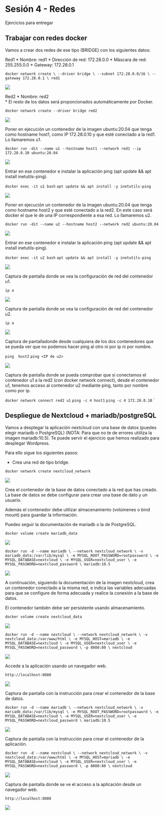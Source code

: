 # Sesión 4 - Redes

Ejercicios para entregar

## Trabajar con redes docker

Vamos a crear dos redes de ese tipo (BRIDGE) con los siguientes datos:

Red1
    * Nombre: red1
    * Dirección de red: 172.28.0.0
    * Máscara de red: 255.255.0.0
    * Gateway: 172.28.0.1

`docker network create \
  --driver bridge \
  --subnet 172.28.0.0/16 \
  --gateway 172.28.0.1 \
  red1`

![](/Images/img.png)

Red2
    * Nombre: red2    
    * El resto de los datos será proporcionados automáticamente por Docker.

`docker network create --driver bridge red2`

![](/Images/img.png)

Poner en ejecución un contenedor de la imagen ubuntu:20.04 que tenga como hostname host1, como IP 172.28.0.10 y que esté conectado a la red1. Lo llamaremos u1.

`docker run -dit --name u1 --hostname host1 --network red1 --ip 172.28.0.10 ubuntu:20.04`

![](/Images/img.png)

Entrar en ese contenedor e instalar la aplicación ping (apt update && apt install inetutils-ping).

`docker exec -it u1 bash`
`apt update && apt install -y inetutils-ping`

![](/Images/img.png)
    
Poner en ejecución un contenedor de la imagen ubuntu:20.04 que tenga como hostname host2 y que esté conectado a la red2. En este caso será docker el que le de una IP correspondiente a esa red. Lo llamaremos u2.

`docker run -dit --name u2 --hostname host2 --network red2 ubuntu:20.04`

![](/Images/img.png)
    
Entrar en ese contenedor e instalar la aplicación ping (apt update && apt install inetutils-ping).

`docker exec -it u2 bash`
`apt update && apt install -y inetutils-ping`

![](/Images/img.png)


Captura de pantalla donde se vea la configuración de red del contenedor u1.

`ip a`

![](/Images/img.png)

Captura de pantalla donde se vea la configuración de red del contenedor u2.

`ip a`

![](/Images/img.png)

Captura de pantalladonde desde cualquiera de los dos contenedores que se pueda ver que no podemos hacer ping al otro ni por ip ni por nombre.

`ping  host2`
`ping <IP de u2>`

![](/Images/img.png)

Captura de pantalla donde se pueda comprobar que si conectamos el contenedor u1 a la red2 (con docker network connect), desde el contenedor u1, tenemos acceso al contenedor u2 mediante ping, tanto por nombre como por ip.

`docker network connect red2 u1`
`ping -c 4 host1`
`ping -c 4 172.28.0.10`
`


## Despliegue de Nextcloud + mariadb/postgreSQL

Vamos a desplegar la aplicación nextcloud con una base de datos (puedes elegir mariadb o PostgreSQL) (NOTA: Para que no te de errores utiiliza la imagen mariadb:10.5). Te puede servir el ejercicio que hemos realizado para desplegar Wordpress. 

Para ello sigue los siguientes pasos:

- Crea una red de tipo bridge.

`docker network create nextcloud_network`

![](/Images/img.png)

Crea el contenedor de la base de datos conectado a la red que has creado. La base de datos se debe configurar para crear una base de dato y un usuario. 

Además el contenedor debe utilizar almacenamiento (volúmenes o bind mount) para guardar la información. 

Puedes seguir la documentación de mariadb o la de PostgreSQL.

`docker volume create mariadb_data`

![](/Images/img.png)

`docker run -d --name mariadb \
  --network nextcloud_network \
  -v mariadb_data:/var/lib/mysql \
  -e MYSQL_ROOT_PASSWORD=rootpassword \
  -e MYSQL_DATABASE=nextcloud \
  -e MYSQL_USER=nextcloud_user \
  -e MYSQL_PASSWORD=nextcloud_password \
  mariadb:10.5`

![](/Images/img.png)

A continuación, siguiendo la documentación de la imagen nextcloud, crea un contenedor conectado a la misma red, e indica las variables adecuadas para que se configure de forma adecuada y realice la conexión a la base de datos. 

El contenedor también debe ser persistente usando almacenamiento.

`docker volume create nextcloud_data`

![](/Images/img.png)

`docker run -d --name nextcloud \
  --network nextcloud_network \
  -v nextcloud_data:/var/www/html \
  -e MYSQL_HOST=mariadb \
  -e MYSQL_DATABASE=nextcloud \
  -e MYSQL_USER=nextcloud_user \
  -e MYSQL_PASSWORD=nextcloud_password \
  -p 8080:80 \
  nextcloud`

![](/Images/img.png)

Accede a la aplicación usando un navegador web.

`http://localhost:8080`

![](/Images/img.png)


Captura de pantalla con la instrucción para crear el contenedor de la base de datos.

`docker run -d --name mariadb \
  --network nextcloud_network \
  -v mariadb_data:/var/lib/mysql \
  -e MYSQL_ROOT_PASSWORD=rootpassword \
  -e MYSQL_DATABASE=nextcloud \
  -e MYSQL_USER=nextcloud_user \
  -e MYSQL_PASSWORD=nextcloud_password \
  mariadb:10.5`

![](/Images/img.png)


Captura de pantalla con la instrucción para crear el contenedor de la aplicación.

`docker run -d --name nextcloud \
  --network nextcloud_network \
  -v nextcloud_data:/var/www/html \
  -e MYSQL_HOST=mariadb \
  -e MYSQL_DATABASE=nextcloud \
  -e MYSQL_USER=nextcloud_user \
  -e MYSQL_PASSWORD=nextcloud_password \
  -p 8080:80 \
  nextcloud`

![](/Images/img.png)


Captura de pantalla donde se ve el acceso a la aplicación desde un navegador web.

`http://localhost:8080`

![](/Images/img.png)

